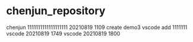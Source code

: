 # chenjun_repository
chenjun 1111111111111111111
20210819 1109
create demo3
vscode add 1111111
vscode 20210819 1749
vscode 20210819 1800